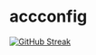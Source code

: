 # accconfig

[![GitHub Streak](https://streak-stats.demolab.com?user=kraksy&theme=highcontrast&date_format=M%20j%5B%2C%20Y%5D&mode=weekly&background=DD00CAC4)](https://git.io/streak-stats)
